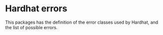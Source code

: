 # Hardhat errors

This packages has the definition of the error classes used by Hardhat, and the list of possible errors.
